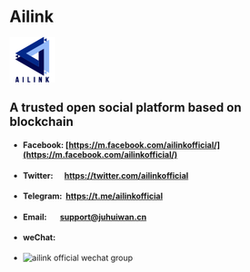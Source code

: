 # Ailink
![ailink official logo](https://github.com/ailinkofficial/ailink/raw/master/imgs/a1.png)

## A trusted open social platform based on blockchain

* #### Facebook:&nbsp;[https://m.facebook.com/ailinkofficial/](https://m.facebook.com/ailinkofficial/)
* #### Twitter:&nbsp;&nbsp;&nbsp;&nbsp;&nbsp;&nbsp;https://twitter.com/ailinkofficial
* #### Telegram:&nbsp;&nbsp;https://t.me/ailinkofficial 
* #### Email:&nbsp;&nbsp;&nbsp;&nbsp;&nbsp;&nbsp;&nbsp;[support@juhuiwan.cn](support@juhuiwan.cn)


* #### weChat:

* ![ailink official wechat group](http://www.ailink.in/images/officialservice.jpg)

